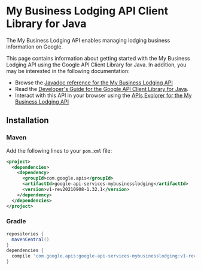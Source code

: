 # My Business Lodging API Client Library for Java

The My Business Lodging API enables managing lodging business information on Google.

This page contains information about getting started with the My Business Lodging API
using the Google API Client Library for Java. In addition, you may be interested
in the following documentation:

* Browse the [Javadoc reference for the My Business Lodging API][javadoc]
* Read the [Developer's Guide for the Google API Client Library for Java][google-api-client].
* Interact with this API in your browser using the [APIs Explorer for the My Business Lodging API][api-explorer]

## Installation

### Maven

Add the following lines to your `pom.xml` file:

```xml
<project>
  <dependencies>
    <dependency>
      <groupId>com.google.apis</groupId>
      <artifactId>google-api-services-mybusinesslodging</artifactId>
      <version>v1-rev20210908-1.32.1</version>
    </dependency>
  </dependencies>
</project>
```

### Gradle

```gradle
repositories {
  mavenCentral()
}
dependencies {
  compile 'com.google.apis:google-api-services-mybusinesslodging:v1-rev20210908-1.32.1'
}
```

[javadoc]: https://googleapis.dev/java/google-api-services-mybusinesslodging/latest/index.html
[google-api-client]: https://github.com/googleapis/google-api-java-client/
[api-explorer]: https://developers.google.com/apis-explorer/#p/mybusinesslodging/v1/
